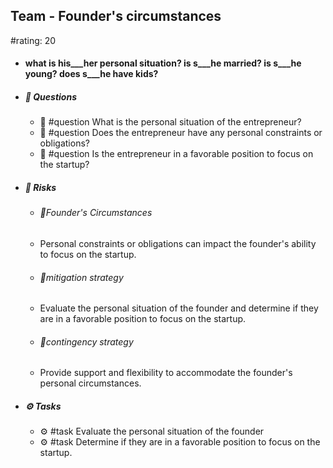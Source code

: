 ## Team - Founder's circumstances
#rating: 20
- #### what is his___her personal situation? is s___he married? is s___he young? does s___he have kids?
- ##### 💭 Questions
  - 💭 #question What is the personal situation of the entrepreneur?
  - 💭 #question Does the entrepreneur have any personal constraints or obligations?
  - 💭 #question Is the entrepreneur in a favorable position to focus on the startup?
- ##### 🚨 Risks

  - ###### 🚨Founder's Circumstances
  - Personal constraints or obligations can impact the founder's ability to focus on the startup.
  - ###### 🚨mitigation strategy
  - Evaluate the personal situation of the founder and determine if they are in a favorable position to focus on the startup.
  - ###### 🚨contingency strategy
  - Provide support and flexibility to accommodate the founder's personal circumstances.
- ##### ⚙️ Tasks
  - ⚙️ #task Evaluate the personal situation of the founder
  - ⚙️ #task  Determine if they are in a favorable position to focus on the startup.


